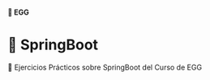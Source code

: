 <h4>
  🥚 EGG
</h4>

<h1>
🌱 SpringBoot
</h1>

💾 Ejercicios Prácticos sobre SpringBoot del Curso de EGG
